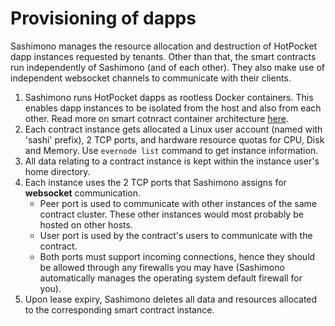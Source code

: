 # Provisioning of dapps

Sashimono manages the resource allocation and destruction of HotPocket dapp instances requested by tenants. Other than that, the smart contracts run independently of Sashimono (and of each other). They also make use of independent websocket channels to communicate with their clients.

1. Sashimono runs HotPocket dapps as rootless Docker containers. This enables dapp instances to be isolated from the host and also from each other. Read more on smart cotnract container architecture [here](http://blog.geveo.com/Sashimono-Designing-a-multi-tenant-dApp-hosting-platform).
2. Each contract instance gets allocated a Linux user account (named with 'sashi' prefix), 2 TCP ports, and hardware resource quotas for CPU, Disk and Memory. Use `evernode list` command to get instance information.
3. All data relating to a contract instance is kept within the instance user's home directory.
4. Each instance uses the 2 TCP ports that Sashimono assigns for **websocket** communication.
   - Peer port is used to communicate with other instances of the same contract cluster. These other instances would most probably be hosted on other hosts.
   - User port is used by the contract's users to communicate with the contract.
   - Both ports must support incoming connections, hence they should be allowed through any firewalls you may have (Sashimono automatically manages the operating system default firewall for you).
5. Upon lease expiry, Sashimono deletes all data and resources allocated to the corresponding smart contract instance.
